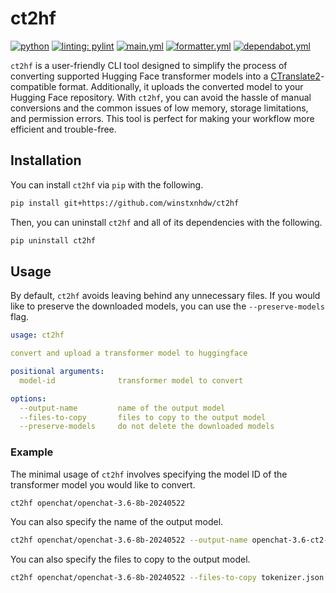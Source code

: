 # ct2hf

[![python](https://img.shields.io/badge/python-3.9%20|%203.10%20|%203.11%20|%203.12-blue)](https://www.python.org/)
[![linting: pylint](https://img.shields.io/badge/linting-pylint-yellowgreen)](https://github.com/PyCQA/pylint)
[![main.yml](https://github.com/winstxnhdw/ct2hf/actions/workflows/main.yml/badge.svg)](https://github.com/winstxnhdw/ct2hf/actions/workflows/main.yml)
[![formatter.yml](https://github.com/winstxnhdw/ct2hf/actions/workflows/formatter.yml/badge.svg)](https://github.com/winstxnhdw/ct2hf/actions/workflows/formatter.yml)
[![dependabot.yml](https://github.com/winstxnhdw/ct2hf/actions/workflows/dependabot.yml/badge.svg)](https://github.com/winstxnhdw/ct2hf/actions/workflows/dependabot.yml)

`ct2hf` is a user-friendly CLI tool designed to simplify the process of converting supported Hugging Face transformer models into a [CTranslate2](https://github.com/OpenNMT/CTranslate2)-compatible format. Additionally, it uploads the converted model to your Hugging Face repository. With `ct2hf`, you can avoid the hassle of manual conversions and the common issues of low memory, storage limitations, and permission errors. This tool is perfect for making your workflow more efficient and trouble-free.

## Installation

You can install `ct2hf` via `pip` with the following.

```bash
pip install git+https://github.com/winstxnhdw/ct2hf
```

Then, you can uninstall `ct2hf` and all of its dependencies with the following.

```bash
pip uninstall ct2hf
```

## Usage

By default, `ct2hf` avoids leaving behind any unnecessary files. If you would like to preserve the downloaded models, you can use the `--preserve-models` flag.

```yaml
usage: ct2hf

convert and upload a transformer model to huggingface

positional arguments:
  model-id              transformer model to convert

options:
  --output-name         name of the output model
  --files-to-copy       files to copy to the output model
  --preserve-models     do not delete the downloaded models
```

### Example

The minimal usage of `ct2hf` involves specifying the model ID of the transformer model you would like to convert.

```bash
ct2hf openchat/openchat-3.6-8b-20240522
```

You can also specify the name of the output model.

```bash
ct2hf openchat/openchat-3.6-8b-20240522 --output-name openchat-3.6-ct2-int8
```

You can also specify the files to copy to the output model.

```bash
ct2hf openchat/openchat-3.6-8b-20240522 --files-to-copy tokenizer.json tokenizer_config.json
```
